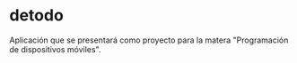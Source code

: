 # detodo
Aplicación que se presentará como proyecto para la matera "Programación de dispositivos móviles".
